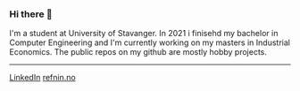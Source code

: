 ### Hi there 👋

<!--
**vemundrefnin/vemundrefnin** is a ✨ _special_ ✨ repository because its `README.md` (this file) appears on your GitHub profile.

Here are some ideas to get you started:

- 🔭 I’m currently working on ...
- 🌱 I’m currently learning ...
- 👯 I’m looking to collaborate on ...
- 🤔 I’m looking for help with ...
- 💬 Ask me about ...
- 📫 How to reach me: ...
- 😄 Pronouns: ...
- ⚡ Fun fact: ...
-->

I'm a student at University of Stavanger. In 2021 i finisehd my bachelor in Computer Engineering and I'm currently working on my masters in Industrial Economics. The public repos on my github are mostly hobby projects.

---
[LinkedIn](https://www.linkedin.com/in/vemund-r-05357597/)
[refnin.no](https://www.refnin.no)
